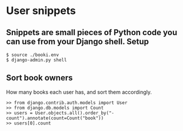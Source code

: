 User snippets
=============

Snippets are small pieces of Python code you can use from your Django shell.
Setup
-----

    $ source ./booki.env
    $ django-admin.py shell


Sort book owners
----------------

How many books each user has, and sort them accordingly.

    >> from django.contrib.auth.models import User
    >> from django.db.models import Count
    >> users = User.objects.all().order_by("-count").annotate(count=Count("book"))
    >> users[0].count
    